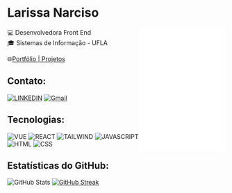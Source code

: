 # Larissa Narciso
<img align="right" width="200" src="larisnarciso.png">
💻 Desenvolvedora Front End<br/>
🎓 Sistemas de Informação - UFLA <br/>

🌐[Portfólio | Projetos](https://larisnarciso.github.io/)

## Contato:

[![LINKEDIN](https://img.shields.io/badge/LINKEDIN-%2320232a.svg?style=for-the-badge&logo=linkedIn&logoColor=%e34f26)](https://www.linkedin.com/in/larisnarciso/)
[![Gmail](https://img.shields.io/badge/Gmail-%2320232a.svg?style=for-the-badge&logo=gmail&logoColor=%e34f26)](mailto:larisnarciso@gmail.com)

## Tecnologias:
![VUE](https://img.shields.io/badge/Vue.js-%2320232a.svg?style=for-the-badge&logo=vuedotjs&logoColor=%)
![REACT](https://img.shields.io/badge/react-%2320232a.svg?style=for-the-badge&logo=react&logoColor=%)
![TAILWIND](https://img.shields.io/badge/Tailwind%20CSS-%2320232a.svg?style=for-the-badge&logo=Tailwind-CSS&logoColor=%)
![JAVASCRIPT](https://img.shields.io/badge/javascript-%2320232a.svg?style=for-the-badge&logo=javascript&logoColor=%e34f26)
![HTML](https://img.shields.io/badge/html-%2320232a.svg?style=for-the-badge&logo=html5&logoColor=%e34f26)
![CSS](https://img.shields.io/badge/css-%2320232a.svg?style=for-the-badge&logo=css3&logoColor=%2361dafb)

## Estatísticas do GitHub:

![GitHub Stats](https://github-readme-stats.vercel.app/api?username=larisnarciso&show_icons=true&theme=radical)
[![GitHub Streak](https://streak-stats.demolab.com/?user=larisnarciso&theme=radical)](https://git.io/streak-stats)
